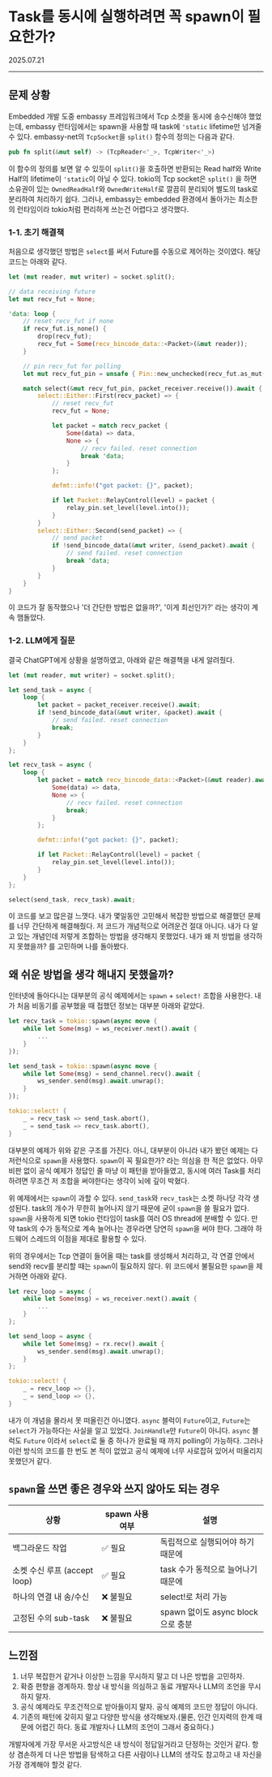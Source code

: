 # Task를 동시에 실행하려면 꼭 spawn이 필요한가?

2025.07.21

---

## 문제 상황

Embedded 개발 도중 embassy 프레임워크에서 Tcp 소켓을 동시에 송수신해야 했었는데, embassy 런타임에서는 spawn을 사용할 때 task에 `'static` lifetime만 넘겨줄 수 있다.
embassy-net의 `TcpSocket`을 `split()` 함수의 정의는 다음과 같다.

```rust
pub fn split(&mut self) -> (TcpReader<'_>, TcpWriter<'_>)
```

이 함수의 정의를 보면 알 수 있듯이 `split()`을 호출하면 반환되는 Read half와 Write Half의 lifetime이 `'static`이 아닐 수 있다.
tokio의 Tcp socket은 `split()` 을 하면 소유권이 있는 `OwnedReadHalf`와 `OwnedWriteHalf`로 깔끔히 분리되어 별도의 task로 분리하여 처리하기 쉽다.
그러나, embassy는 embedded 환경에서 돌아가는 최소한의 런타임이라 tokio처럼 편리하게 쓰는건 어렵다고 생각했다.

### 1-1. 초기 해결책

처음으로 생각했던 방법은 `select`를 써서 Future를 수동으로 제어하는 것이였다. 해당 코드는 아래와 같다.

```rust
let (mut reader, mut writer) = socket.split();

// data receiving future
let mut recv_fut = None;

'data: loop {
    // reset recv_fut if none
    if recv_fut.is_none() {
        drop(recv_fut);
        recv_fut = Some(recv_bincode_data::<Packet>(&mut reader));
    }

    // pin recv_fut for polling
    let mut recv_fut_pin = unsafe { Pin::new_unchecked(recv_fut.as_mut().unwrap()) };

    match select(&mut recv_fut_pin, packet_receiver.receive()).await {
        select::Either::First(recv_packet) => {
            // reset recv_fut
            recv_fut = None;

            let packet = match recv_packet {
                Some(data) => data,
                None => {
                    // recv failed. reset connection
                    break 'data;
                }
            };

            defmt::info!("got packet: {}", packet);

            if let Packet::RelayControl(level) = packet {
                relay_pin.set_level(level.into());
            }
        }
        select::Either::Second(send_packet) => {
            // send packet
            if !send_bincode_data(&mut writer, &send_packet).await {
                // send failed. reset connection
                break 'data;
            }
        }
    }
}
```

이 코드가 잘 동작했으나 '더 간단한 방법은 없을까?', '이게 최선인가?' 라는 생각이 계속 맴돌았다.


### 1-2. LLM에게 질문

결국 ChatGPT에게 상황을 설명하였고, 아래와 같은 해결책을 내게 알려줬다.

```rust
let (mut reader, mut writer) = socket.split();

let send_task = async {
    loop {
        let packet = packet_receiver.receive().await;
        if !send_bincode_data(&mut writer, &packet).await {
            // send failed. reset connection
            break;
        }
    }
};

let recv_task = async {
    loop {
        let packet = match recv_bincode_data::<Packet>(&mut reader).await {
            Some(data) => data,
            None => {
                // recv failed. reset connection
                break;
            }
        };

        defmt::info!("got packet: {}", packet);

        if let Packet::RelayControl(level) = packet {
            relay_pin.set_level(level.into());
        }
    }
};

select(send_task, recv_task).await;
```

이 코드를 보고 많은걸 느꼇다. 내가 몇일동안 고민해서 복잡한 방법으로 해결했던 문제를 너무 간단하게 해결해줬다.
저 코드가 개념적으로 어려운건 절대 아니다. 내가 다 알고 있는 개념인데 저렇게 조합하는 방법을 생각해지 못했었다.
내가 왜 저 방법을 생각하지 못했을까? 를 고민하며 나를 돌아봤다.


## 왜 쉬운 방법을 생각 해내지 못했을까?

인터넷에 돌아다니는 대부분의 공식 예제에서는 `spawn` + `select!` 조합을 사용한다. 내가 처음 비동기를 공부했을 때 접했던 정보는 대부분 아래와 같았다.

```rust
let recv_task = tokio::spawn(async move {
    while let Some(msg) = ws_receiver.next().await {
        ...
    }
});

let send_task = tokio::spawn(async move {
    while let Some(msg) = send_channel.recv().await {
        ws_sender.send(msg).await.unwrap();
    }
});

tokio::select! {
    _ = recv_task => send_task.abort(),
    _ = send_task => recv_task.abort(),
}
```

대부분의 예제가 위와 같은 구조를 가진다. 아니, 대부분이 아니라 내가 봤던 예제는 다 저런식으로 `spawn`을 사용했다.
`spawn`이 꼭 필요한가? 라는 의심을 한 적은 없었다. 아무 비판 없이 공식 예제가 정답인 줄 마냥 이 패턴을 받아들였고, 동시에 여러 Task를 처리하려면 무조건 저 조합을 써야한다는 생각이
뇌에 깊이 박혔다.

위 예제에서는 `spawn`이 과할 수 있다. `send_task`와 `recv_task`는 소켓 하나당 각각 생성된다. task의 개수가 무한히 늘어나지 않기 때문에 굳이 `spawn`을 쓸 필요가 없다.
`spawn`을 사용하게 되면 tokio 런타임이 task를 여러 OS thread에 분배할 수 있다. 만약 task의 수가 동적으로 계속 늘어나는 경우라면 당연히 `spawn`을 써야 한다.
그래야 하드웨어 스레드의 이점을 제대로 활용할 수 있다.

위의 경우에서는 Tcp 연결이 들어올 때는 task를 생성해서 처리하고, 각 연결 안에서 send와 recv를 분리할 때는 `spawn`이 필요하지 않다.
위 코드에서 불필요한 `spawn`을 제거하면 아래와 같다.

```rust
let recv_loop = async {
    while let Some(msg) = ws_receiver.next().await {
        ...
    }
};

let send_loop = async {
    while let Some(msg) = rx.recv().await {
        ws_sender.send(msg).await.unwrap();
    }
};

tokio::select! {
    _ = recv_loop => {},
    _ = send_loop => {},
}
```

내가 이 개념을 몰라서 못 떠올린건 아니였다. `async` 블럭이 `Future`이고, `Future`는 `select`가 가능하다는 사실을 알고 있었다.
`JoinHandle`만 `Future`이 아니다. `async` 블럭도 `Future` 이라서 `select`로 둘 중 하나가 완료될 때 까지 polling이 가능하다.
그러나 이런 방식의 코드를 한 번도 본 적이 없었고 공식 예제에 너무 사로잡혀 있어서 떠올리지 못했던거 같다.

## `spawn`을 쓰면 좋은 경우와 쓰지 않아도 되는 경우

| 상황 | spawn 사용 여부 | 설명 |
|------|------------------|------|
| 백그라운드 작업 | ✅ 필요 | 독립적으로 실행되어야 하기 때문에 |
| 소켓 수신 루프 (accept loop) | ✅ 필요 | task 수가 동적으로 늘어나기 때문에 |
| 하나의 연결 내 송/수신 | ❌ 불필요 | select!로 처리 가능 |
| 고정된 수의 sub-task | ❌ 불필요 | spawn 없이도 async block으로 충분 |


## 느낀점

1. 너무 복잡한거 같거나 이상한 느낌을 무시하지 말고 더 나은 방법을 고민하자.
2. 확증 편향을 경계하자. 항상 내 방식을 의심하고 동료 개발자나 LLM의 조언을 무시하지 말자.
3. 공식 예제라도 무조건적으로 받아들이지 말자. 공식 예제의 코드만 정답이 아니다.
4. 기존의 패턴에 갖히지 말고 다양한 방식을 생각해보자.(물론, 인간 인지력의 한계 때문에 어렵긴 하다. 동료 개발자나 LLM의 조언이 그래서 중요하다.)

개발자에게 가장 무서운 사고방식은 내 방식이 정답일거라고 단정하는 것인거 같다. 항상 겸손하게 더 나은 방법을 탐색하고
다른 사람이나 LLM의 생각도 참고하고 내 자신을 가장 경계해야 할것 같다.

